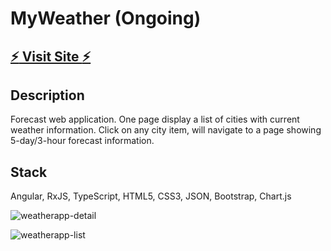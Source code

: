 # MyWeather (Ongoing)

## [:zap: Visit Site :zap:](https://yifeidesu.github.io/myweather/)

## Description
Forecast web application. One page display a list of cities with current weather information. Click on any city item, will navigate to a page showing 5-day/3-hour forecast information.

## Stack
Angular, RxJS, TypeScript, HTML5, CSS3, JSON, Bootstrap, Chart.js


![weatherapp-detail](https://user-images.githubusercontent.com/23082500/42122229-8baab560-7c0c-11e8-8898-431324162fa8.png)

![weatherapp-list](https://user-images.githubusercontent.com/23082500/42075055-12b4c8b4-7b3d-11e8-8f4e-6d95ab2cb7ba.png)
